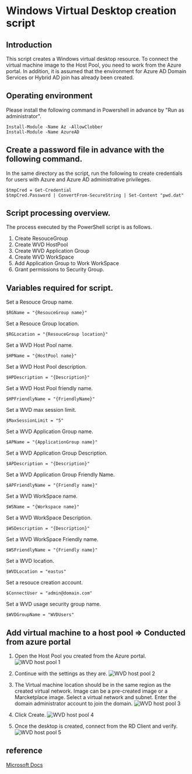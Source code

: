 # Windows Virtual Desktop creation script
## Introduction
This script creates a Windows virtual desktop resource.
To connect the virtual machine image to the Host Pool, you need to work from the Azure portal.
In addition, it is assumed that the environment for Azure AD Domain Services or Hybrid AD join has already been created.

## Operating environment
Please install the following command in Powershell in advance by "Run as administrator".
```
Install-Module -Name Az -AllowClobber
Install-Module -Name AzureAD
```

## Create a password file in advance with the following command.
In the same directory as the script, run the following to create credentials for users with Azure and Azure AD administrative privileges.
```
$tmpCred = Get-Credential
$tmpCred.Password | ConvertFrom-SecureString | Set-Content "pwd.dat"
```

## Script processing overview.
The process executed by the PowerShell script is as follows.
  1. Create ResouceGroup
  2. Create WVD HostPool
  3. Create WVD Application Group
  4. Create WVD WorkSpace
  5. Add Application Group to Work WorkSpace
  6. Grant permissions to Security Group.

## Variables required for script.
Set a Resouce Group name.
```
$RGName = "{ResouceGroup name}"
```

Set a Resouce Group location.
```
$RGLocation = "{ResouceGroup location}"
```

Set a WVD Host Pool name.
```
$HPName = "{HostPool name}"
```

Set a WVD Host Pool description.
```
$HPDescription = "{Description}"
```

Set a WVD Host Pool friendly name.
```
$HPFriendlyName = "{FriendlyName}"
```

Set a WVD max session limit.
```
$MaxSessionLimit = "5"
```

Set a WVD Application Group name.
```
$APName = "{ApplicationGroup name}"
```

Set a WVD Application Group Description.
```
$APDescription = "{Description}"
```

Set a WVD Application Group Friendly Name.
```
$APFriendlyName = "{Friendly name}"
```

Set a WVD WorkSpace name.
```
$WSName = "{Workspace name}"
```

Set a WVD WorkSpace Description.
```
$WSDescription = "{Description}"
```

Set a WVD WorkSpace Friendly name.
```
$WSFriendlyName = "{Friendly name}"
```

Set a WVD location.
```
$WVDLocation = "eastus"
```

Set a resouce creation account.
```
$ConnectUser = "admin@domain.com"
```

Set a WVD usage security group name.
```
$WVDGroupName = "WVDUsers"
```

## Add virtual machine to a host pool => Conducted from azure portal
1. Open the Host Pool you created from the Azure portal.
![WVD host pool 1](https://cdn-ak.f.st-hatena.com/images/fotolife/t/tsukatoh/20201201/20201201183639.png)

2. Continue with the settings as they are.
![WVD host pool 2](https://cdn-ak.f.st-hatena.com/images/fotolife/t/tsukatoh/20201201/20201201183652.png)

3. The Virtual machine location should be in the same region as the created virtual network. Image can be a pre-created image or a Marcketplace image. Select a virtual network and subnet. Enter the domain administrator account to join the domain.
![WVD host pool 3](https://cdn-ak.f.st-hatena.com/images/fotolife/t/tsukatoh/20201201/20201201183702.png)

4. Click Create.
![WVD host pool 4](https://cdn-ak.f.st-hatena.com/images/fotolife/t/tsukatoh/20201201/20201201183715.png)

5. Once the desktop is created, connect from the RD Client and verify.
![WVD host pool 5](https://cdn-ak.f.st-hatena.com/images/fotolife/t/tsukatoh/20201201/20201201183726.png)


## reference
[Microsoft Docs](https://docs.microsoft.com/ja-jp/azure/virtual-desktop/expand-existing-host-pool#add-virtual-machines-with-the-azure-portal?WT.mc_id=AZ-MVP-5002464)